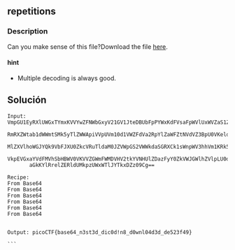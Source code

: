## repetitions
### Description
Can you make sense of this file?Download the file [here](https://artifacts.picoctf.net/c/477/enc_flag).
#### hint
- Multiple decoding is always good.
## Solución

````
Input:      VmpGU1EyRXlUWGxTYmxKVVYwZFNWbGxyV21GV1JteDBUbFpPYWxKdFVsaFpWVlUxWVZaS1ZWWnVh
  RmRXZWtab1dWWmtSMk5yTlZWWApiVVpUVm10d1VWZFdVa2RpYlZaWFZtNVdVZ3BpU0VKeldWUkNk
       MlZXVlhoWGJYQk9VbFJXU0ZkcVRuTldaM0JZVWpGS2VWWkdaSGRXCk1sWnpWV3hhVm1KRk5XOVVW
       VkpEVGxaYVdFMVhSbHBWV0VKVVZGWmFWMDVHV2tkYVNHUlZDazFyY0ZkVWJGWlhZVlpLU0dWRlZs
       aGkKYlRrelZERldUMkpzUWxWTlJYTkxDZz09Cg==

Recipe:
From Base64
From Base64
From Base64
From Base64
From Base64
From Base64


Output: picoCTF{base64_n3st3d_dic0d!n8_d0wnl04d3d_de523f49}

```